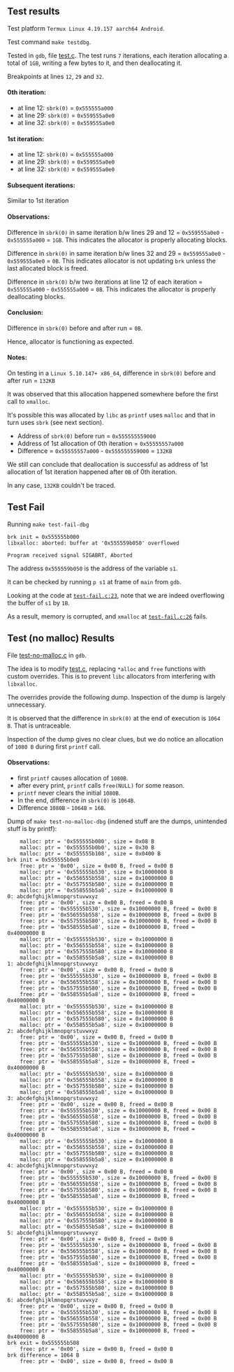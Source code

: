 ## Test results
Test platform `Termux Linux 4.19.157 aarch64 Android`.

Test command `make testdbg`.

Tested in `gdb`, file [test.c](test.c).
The test runs `7` iterations, each iteration allocating a total of `1GB`, writing a few bytes to it, and then deallocating it.

Breakpoints at lines `12`, `29` and `32`.

#### 0th iteration:
 - at line 12: `sbrk(0)` = `0x555555a000`
 - at line 29: `sbrk(0)` = `0x559555a0e0`
 - at line 32: `sbrk(0)` = `0x559555a0e0`

#### 1st iteration:
 - at line 12: `sbrk(0)` = `0x555555a000`
 - at line 29: `sbrk(0)` = `0x559555a0e0`
 - at line 32: `sbrk(0)` = `0x559555a0e0`

#### Subsequent iterations:
Similar to 1st iteration

#### Observations:

Difference in `sbrk(0)` in same iteration b/w lines 29 and 12 = `0x559555a0e0` - `0x555555a000` = `1GB`.
This indicates the allocator is properly allocating blocks.

Difference in `sbrk(0)` in same iteration b/w lines 32 and 29 = `0x559555a0e0` - `0x559555a0e0` = `0B`.
This indicates allocator is not updating `brk` unless the last allocated block is freed.

Difference in `sbrk(0)` b/w two iterations at line 12 of each iteration = `0x555555a000` - `0x555555a000` = `0B`.
This indicates the allocator is properly deallocating blocks.

#### Conclusion:
Difference in `sbrk(0)` before and after run = `0B`.

Hence, allocator is functioning as expected.

#### Notes:
On testing in a `Linux 5.10.147+ x86_64`, difference in `sbrk(0)` before and after run = `132KB`

It was observed that this allocation happened somewhere before the first call to `xmalloc`.

It's possible this was allocated by `libc` as `printf` uses `malloc` and that in turn uses `sbrk` (see next section).

- Address of `sbrk(0)` before run = `0x555555559000`
- Address of 1st allocation of 0th iteration = `0x55555557a000`
- Difference = `0x55555557a000` - `0x555555559000` = `132KB`

We still can conclude that deallocation is successful as address of 1st allocation of 1st iteration happened after `0B` of 0th iteration.

In any case, `132KB` couldn't be traced.

## Test Fail
Running `make test-fail-dbg`
```
brk init = 0x555555b000
libxalloc: aborted: buffer at '0x555559b050' overflowed

Program received signal SIGABRT, Aborted
```

The address `0x555559b050` is the address of the variable `s1`.

It can be checked by running `p s1` at frame of `main` from `gdb`.

Looking at the code at [`test-fail.c:23`](test-fail.c#L23), note that we are indeed overflowing the buffer of `s1` by `1B`.

As a result, memory is corrupted, and `xmalloc` at [`test-fail.c:26`](test-fail.c#L26) fails.

## Test (no malloc) Results
File [test-no-malloc.c](test-no-malloc.c) in `gdb`.

The idea is to modify [test.c](test.c), replacing `*alloc` and `free` functions with custom overrides.
This is to prevent `libc` allocators from interfering with `libxalloc`.

The overrides provide the following dump.
Inspection of the dump is largely unnecessary.

It is observed that the difference in `sbrk(0)` at the end of execution is `1064 B`.
That is untraceable.

Inspection of the dump gives no clear clues, but we do notice an allocation of `1080 B` during first `printf` call.

#### Observations:
- first `printf` causes allocation of `1080B`.
- after every print, `printf` calls `free(NULL)` for some reason.
- `printf` never clears the initial `1080B`.
- In the end, difference in `sbrk(0)` is `1064B`.
- Difference `1080B` - `1064B` = `16B`.

Dump of `make test-no-malloc-dbg` (indened stuff are the dumps, unintended stuff is by printf):
```
    malloc: ptr = '0x555555b080', size = 0x08 B
    malloc: ptr = '0x555555b0b0', size = 0x30 B
    malloc: ptr = '0x555555b108', size = 0x0400 B
brk init = 0x555555b0e0
    free: ptr = '0x00', size = 0x00 B, freed = 0x00 B
    malloc: ptr = '0x555555b530', size = 0x10000000 B
    malloc: ptr = '0x556555b558', size = 0x10000000 B
    malloc: ptr = '0x557555b580', size = 0x10000000 B
    malloc: ptr = '0x558555b5a8', size = 0x10000000 B
0: abcdefghijklmnopqrstuvwxyz
    free: ptr = '0x00', size = 0x00 B, freed = 0x00 B
    free: ptr = '0x555555b530', size = 0x10000000 B, freed = 0x00 B
    free: ptr = '0x556555b558', size = 0x10000000 B, freed = 0x00 B
    free: ptr = '0x557555b580', size = 0x10000000 B, freed = 0x00 B
    free: ptr = '0x558555b5a8', size = 0x10000000 B, freed = 0x40000000 B
    malloc: ptr = '0x555555b530', size = 0x10000000 B
    malloc: ptr = '0x556555b558', size = 0x10000000 B
    malloc: ptr = '0x557555b580', size = 0x10000000 B
    malloc: ptr = '0x558555b5a8', size = 0x10000000 B
1: abcdefghijklmnopqrstuvwxyz
    free: ptr = '0x00', size = 0x00 B, freed = 0x00 B
    free: ptr = '0x555555b530', size = 0x10000000 B, freed = 0x00 B
    free: ptr = '0x556555b558', size = 0x10000000 B, freed = 0x00 B
    free: ptr = '0x557555b580', size = 0x10000000 B, freed = 0x00 B
    free: ptr = '0x558555b5a8', size = 0x10000000 B, freed = 0x40000000 B
    malloc: ptr = '0x555555b530', size = 0x10000000 B
    malloc: ptr = '0x556555b558', size = 0x10000000 B
    malloc: ptr = '0x557555b580', size = 0x10000000 B
    malloc: ptr = '0x558555b5a8', size = 0x10000000 B
2: abcdefghijklmnopqrstuvwxyz
    free: ptr = '0x00', size = 0x00 B, freed = 0x00 B
    free: ptr = '0x555555b530', size = 0x10000000 B, freed = 0x00 B
    free: ptr = '0x556555b558', size = 0x10000000 B, freed = 0x00 B
    free: ptr = '0x557555b580', size = 0x10000000 B, freed = 0x00 B
    free: ptr = '0x558555b5a8', size = 0x10000000 B, freed = 0x40000000 B
    malloc: ptr = '0x555555b530', size = 0x10000000 B
    malloc: ptr = '0x556555b558', size = 0x10000000 B
    malloc: ptr = '0x557555b580', size = 0x10000000 B
    malloc: ptr = '0x558555b5a8', size = 0x10000000 B
3: abcdefghijklmnopqrstuvwxyz
    free: ptr = '0x00', size = 0x00 B, freed = 0x00 B
    free: ptr = '0x555555b530', size = 0x10000000 B, freed = 0x00 B
    free: ptr = '0x556555b558', size = 0x10000000 B, freed = 0x00 B
    free: ptr = '0x557555b580', size = 0x10000000 B, freed = 0x00 B
    free: ptr = '0x558555b5a8', size = 0x10000000 B, freed = 0x40000000 B
    malloc: ptr = '0x555555b530', size = 0x10000000 B
    malloc: ptr = '0x556555b558', size = 0x10000000 B
    malloc: ptr = '0x557555b580', size = 0x10000000 B
    malloc: ptr = '0x558555b5a8', size = 0x10000000 B
4: abcdefghijklmnopqrstuvwxyz
    free: ptr = '0x00', size = 0x00 B, freed = 0x00 B
    free: ptr = '0x555555b530', size = 0x10000000 B, freed = 0x00 B
    free: ptr = '0x556555b558', size = 0x10000000 B, freed = 0x00 B
    free: ptr = '0x557555b580', size = 0x10000000 B, freed = 0x00 B
    free: ptr = '0x558555b5a8', size = 0x10000000 B, freed = 0x40000000 B
    malloc: ptr = '0x555555b530', size = 0x10000000 B
    malloc: ptr = '0x556555b558', size = 0x10000000 B
    malloc: ptr = '0x557555b580', size = 0x10000000 B
    malloc: ptr = '0x558555b5a8', size = 0x10000000 B
5: abcdefghijklmnopqrstuvwxyz
    free: ptr = '0x00', size = 0x00 B, freed = 0x00 B
    free: ptr = '0x555555b530', size = 0x10000000 B, freed = 0x00 B
    free: ptr = '0x556555b558', size = 0x10000000 B, freed = 0x00 B
    free: ptr = '0x557555b580', size = 0x10000000 B, freed = 0x00 B
    free: ptr = '0x558555b5a8', size = 0x10000000 B, freed = 0x40000000 B
    malloc: ptr = '0x555555b530', size = 0x10000000 B
    malloc: ptr = '0x556555b558', size = 0x10000000 B
    malloc: ptr = '0x557555b580', size = 0x10000000 B
    malloc: ptr = '0x558555b5a8', size = 0x10000000 B
6: abcdefghijklmnopqrstuvwxyz
    free: ptr = '0x00', size = 0x00 B, freed = 0x00 B
    free: ptr = '0x555555b530', size = 0x10000000 B, freed = 0x00 B
    free: ptr = '0x556555b558', size = 0x10000000 B, freed = 0x00 B
    free: ptr = '0x557555b580', size = 0x10000000 B, freed = 0x00 B
    free: ptr = '0x558555b5a8', size = 0x10000000 B, freed = 0x40000000 B
brk exit = 0x555555b508
    free: ptr = '0x00', size = 0x00 B, freed = 0x00 B
brk difference = 1064 B
    free: ptr = '0x00', size = 0x00 B, freed = 0x00 B
```
